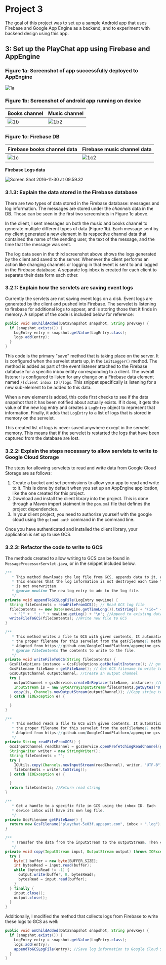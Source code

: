 # Project 3

The goal of this project was to set up a sample Android app that uses Firebase and Google App Engine as a backend, and to experiment with backend design using this app.

## 3: Set up the PlayChat app using Firebase and AppEngine

### Figure 1a: Screenshot of app successfully deployed to AppEngine


![1a](Screenshots/1a.png)

### Figure 1b: Screenshot of android app running on device

| Books channel             | Music channel               |
| ------------------------- | --------------------------- |
| ![1b](Screenshots/1b.png) | ![1b2](Screenshots/1b2.png) |

### Figure 1c: Firebase DB

| Firebase books channel data | Firebase music channel data |
| --------------------------- | --------------------------- |
| ![1c](Screenshots/1c.png)   | ![1c2](Screenshots/1c2.png) |

**Firebase Logs data**

![Screen Shot 2016-11-30 at 09.59.32](Screenshots/1c3.png)

### 3.1.3: Explain the data stored in the Firebase database

There are two types of data stored in the Firebase database: messages and log information. The messages are stored under the *channels* data in the DB. Those can be seen in the first two screenshots in Figure 1c above. 

In the client, I sent messages on both the music and books channel to generate multiple different types of data (Figure 1b). Each message sent by my client generated a new element in its respective channel data that contained the name of the sending user, the text of the message, and the time that the message was sent. 

The log data seen in the third screenshot above shows the logs generated by the client and saved to the server. Whenever the client performs an action like changing channels or logging in that event is sent to and logged in the Firebase database. A separate log inbox is created for each client to separate their data form each other.

### 3.2.1: Explain how the servlets are saving event logs

Currently the servlets are not saving event logs on a disk. Event logs are generated by the client and pushed into Firebase. The servelet is listening to firebase for additional logs to appear, and is storing those that it finds in memory. A snippet of the code is included below for reference:

```java
public void onChildAdded(DataSnapshot snapshot, String prevKey) {
  if (snapshot.exists()) {
    LogEntry entry = snapshot.getValue(LogEntry.class);
    logs.add(entry);
  }
}
```

This code is the primary "save" method that is taking place on the server. It is configured when the servelet starts up, in the `initLogger()` method. The method is added as part of the event listener attached to the Firebase database for a specific inbox entity corresponding to a client. The overall listener is configured to listen for any change on a Firebase data element named `/[client inbox ID]/logs`. This snippet specifically is listening for a new sub-element to be added to this data.

When a new element is added, this code first checks to see if the data snapshot that it has been notified about actually exists. If it does, it gets the value of the new log entry and creates a `LogEntry` object to represent that information. Finally, it adds that `LogEntry` to a list of logs that is stored in memory on the servelet. 

This created list of logs is never saved anywhere except in the servelet memory. This means that if the servelet is restarted the logs that have been captured from the database are lost. 

### 3.2.2: Explain the steps necessary to allow servlets to write to Google Cloud Storage

The steps for allowing servelets to read and write data from Google Cloud Storage are as follows:

1. Create a bucket and set permissions to allow your app to read and write to it. This is done by default when you set up an AppEngine application, like the one created for this project. 
2. Download and install the client library into the project. This is done through a Maven import statment in the `pom.xml` file that defines the project dependencies.
3. In your client project, you need to authorize yourself with the google cloud using the `gcloud auth` command in the command line.

Once you have authenticated and installed the client library, your application is set up to use GCS.

### 3.2.3: Refactor the code to write to GCS

The methods created to allow writing to GCS can be found in `MessageProcessorServlet.java`, or in the snippet included below.

```java
/**
   * This method downloads the log file from GCS, appends data to it, and re-writes it back to the server. 
   * This ensures that the log information is not destroyed each time the servelet starts up, and 
   * is not overwritten.
   * @param newLine The new log entry to add to the log file.
   */
private void appendToGCSLogFile(LogEntry newLine) {
  String fileContents = readFileFromGCS(); // Read GCS log file
  fileContents += new Date(newLine.getTimeLong()).toString() + "(id=" + newLine.getTag()
    + ")" +  " : " + newLine.getLog() + "\n"; //Append to existing data
  writeFileToGCS(fileContents); //Write new file to GCS
}

/**
   * This method writes a file to GCS with given contents. It automatically gets
   * the proper filename for this servelet from the getFileName() method.
   * Adapted from https://github.com/GoogleCloudPlatform/appengine-gcs-client/blob/master/java/example/src/main/java/com/google/appengine/demos/GcsExampleServlet.java
   * @param fileContents The contents to write to the file.
   */
private void writeFileToGCS(String fileContents) {
  GcsFileOptions instance = GcsFileOptions.getDefaultInstance(); // get default instance of GCS
  GcsFilename fileName = getFileName(); // Get GCS filename to write to
  GcsOutputChannel outputChannel; //Create an output channel
  try {
    outputChannel = gcsService.createOrReplace(fileName, instance); //Get an output channel for the desired filename
    InputStream is = new ByteArrayInputStream(fileContents.getBytes("UTF-8"));
    copy(is, Channels.newOutputStream(outputChannel)); //Copy string to the file output
  } catch (IOException e) {

  }
}

/**
   * This method reads a file to GCS with given contents. It automatically gets
   * the proper filename for this servelet from the getFileName() method.
   * Adapted from https://github.com/GoogleCloudPlatform/appengine-gcs-client/blob/master/java/example/src/main/java/com/google/appengine/demos/GcsExampleServlet.java
   */
private String readFileFromGCS() {
  GcsInputChannel readChannel = gcsService.openPrefetchingReadChannel(getFileName(), 0, BUFFER_SIZE); // Create a channel to read from
  StringWriter writer = new StringWriter();
  String fileContents = "";
  try {
    IOUtils.copy(Channels.newInputStream(readChannel), writer, "UTF-8"); //Copy contents of GCS file to string
    fileContents = writer.toString();
  } catch (IOException e) {

  }
  return fileContents; //Return read string
}

/**
   * Get a handle to a specific file in GCS using the inbox ID. Each
   * device inbox will have its own log file.
   */
private GcsFilename getFileName() {
  return new GcsFilename("playchat-5e03f.appspot.com", inbox + ".log");
}

/**
   * Transfer the data from the inputStream to the outputStream. Then close both streams.
   */
private void copy(InputStream input, OutputStream output) throws IOException {
  try {
    byte[] buffer = new byte[BUFFER_SIZE];
    int bytesRead = input.read(buffer);
    while (bytesRead != -1) {
      output.write(buffer, 0, bytesRead);
      bytesRead = input.read(buffer);
    }
  } finally {
    input.close();
    output.close();
  }
}
```

Additionally, I modified the method that collects logs from Firebase to write these logs to GCS as well:

```java
public void onChildAdded(DataSnapshot snapshot, String prevKey) {
  if (snapshot.exists()) {
    LogEntry entry = snapshot.getValue(LogEntry.class);
    logs.add(entry);
    appendToGCSLogFile(entry); //Save log information to Google Cloud Storage
  }
}
```

